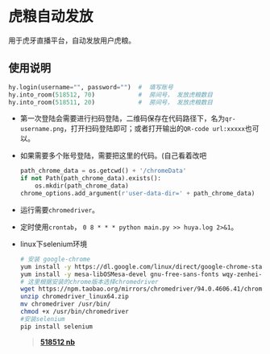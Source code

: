 # 虎粮自动发放

用于虎牙直播平台，自动发放用户虎粮。

## 使用说明

```python
hy.login(username="", password="")  #  填写账号
hy.into_room(518512, 70)			#  房间号， 发放虎粮数目
hy.into_room(518511, 20)			#  房间号， 发放虎粮数目
```

- 第一次登陆会需要进行扫码登陆，二维码保存在代码路径下，名为`qr-username.png`，打开扫码登陆即可；或者打开输出的`QR-code url:xxxxx`也可以。

- 如果需要多个账号登陆，需要把这里的代码。(自己看着改吧

  ```python
  path_chrome_data = os.getcwd() + '/chromeData'
  if not Path(path_chrome_data).exists():
      os.mkdir(path_chrome_data)
  chrome_options.add_argument(r'user-data-dir=' + path_chrome_data)
  ```

- 运行需要`chromedriver`。

- 定时使用`crontab`， `0 8 * * * python main.py >> huya.log 2>&1`。

- linux下selenium环境

  ```sh
  # 安装 google-chrome
  yum install -y https://dl.google.com/linux/direct/google-chrome-stable_current_x86_64.rpm
  yum install -y mesa-libOSMesa-devel gnu-free-sans-fonts wqy-zenhei-fonts
  # 这里根据安装的chrome版本选择chromedriver
  wget https://npm.taobao.org/mirrors/chromedriver/94.0.4606.41/chromedriver_linux64.zip
  unzip chromedriver_linux64.zip
  mv chromedriver /usr/bin/
  chmod +x /usr/bin/chromedriver
  #安装selenium
  pip install selenium 
  ```

  > [**518512 nb**](https://huya.com/518512)
